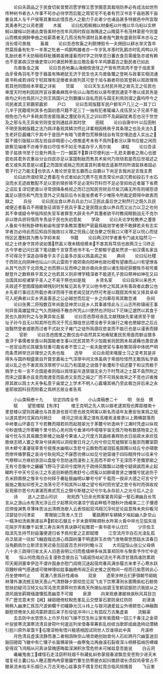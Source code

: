 <!-- { "loadSidebar": true } -->
　　论曰夫蔬品之于民食切矣昔樊迟愿学稼又愿学圃意其栽培防养必有成法如世所传种树书者古人作事不茍亦必待学而后能之周官宅不毛者有罚汉书言千亩巵茜千亩姜韭其人与千户侯等其重如此惜吾邑人之勤力于此者少也诸品甚多特据邑中所宜取其美者列之以资老圃
　　木属
　　论曰松栢枫楠以材桑柘以叶槐以华乌桕以实栟榈以鬷榕以防诸此类皆美材也徃年风雨时叙自海隅逹之山陬莫不有茂林蒙密今则童山而樵矣拥肿拳曲之给薪蒸者无几而况有所谓材且美者哉气数有盛衰则草木亦与之消长噫可畏哉
　　畜属
　　论曰吾邑牧畜之利颇博假令一夫佣田以耕水旱灾眚卒然莫爲备有牝牛一羊豕之牝者一鸡鹅鸭雌者亦一牛岁乳羊豕时乳鹅亦时乳鸡鸭以月乳胎伏者不夭防稿秸稃秕播屑虽微谨畜而时字之则孳息日蕃衣食百需缓急亦或有赖也不至甚病汉世循吏常以时课民种葱韭瓜匏及畜牛羊鸡豚葢古之勤民者已如此
　　鸟兽鱼虫之属
　　论曰吾邑地兼山海俶傥诡怪之产皆有然其肉不登于俎皮革齿牙骨角羽毛不登于器虽有殊絶犹无济于民生也夫鸟兽鱼鼈之登耗与政事实相流通故书称咸若诗叹于牣其理有足徴者余故列其可登于俎与器者将验其登耗以观政理焉若其他则图经本草载之详矣
　　货属
　　论曰天生五材民并用之故先王之任民也审度天时地利因民所冝谷粟桑麻爲夲佐以山海而权以泉布使民通变不倦以成其务是故均之利也爲民兴之则王爲国兴之则霸攘以自私而民与国无利焉则谓之蠧呜呼今之司民者其王邪霸邪蠧邪
　　户口
　　论曰吾观版籍军民户额军户几三之一其丁口几半于民籍噫何其多也国初患尺籍不足三丁一抽有犯者辄编入戎伍至父子兄弟不能相免也乃令户多耗矣而舎匿隐漏之灋犹存先王之训曰罸不及嗣嗣犹弗忍也况于世世及之邪与先王异矣穷则变变则通兹非其时欤
　　田赋
　　论曰自唐中叶以后田制不明至我朝版籍之法乃爲详备观其鳞次栉比详畧相因秩秩乎其条理之也及夫法久生老奸巨蠧蟠穴乎其中于是田产有暗飞诡寄包荒移换钱谷有驾空埋迹虚入实出之莫不援引版赋以爲左验自非精密小心傍推逺考未有不爲所者况以簿书应接之闲而欲察见端绪不亦难乎故曰尽信书不如无书盖存乎人焉尔矣
　　课程
　　论曰吾读管子盐铁书至于日食升两及一刀一鍼莫不算详尽使利出一孔悲夫霸者之用心也彼尝劝其君务农重谷分业四民亦足以富国制敌而售其术矣何乃琐琐若是而后世祖述之者又或失其意是以或之而国贫或捐之而民富其利害相去逺甚然则所谓盐铁者固必管子行之乃能无也欤古人推论世变至五霸而止自霸以下尚足言哉尚足言哉支费
　　论曰此所谓经常之费着在令式者如此冗费不在焉吾常论州县冗费如投石于水石没而水无迹故敷配不足以至折赎折赎不足必至科罚科罚不足必至抑劝近者屡下省费之诏反复谆切吏直以寻常颁降条格视之而已岂知民穷财且尽矣沉痛无所告则嗟怨谤讟足以感伤和气而生意外之灾哉前后令长能省费者不少唯陈令所裁定颇得中故表而録之
　　兵役
　　论曰民出食以养兵兵出力以卫民此虽后世之制然行之既久兵民咸便近者畜兵不用缓急征调皆于民兵乎事之是民既出食以养兵而又出力以卫之也何其不幸或疑令甲临阵损失官军者罪至大辟夫令严其灋者欲平时教阅精鋭战无不克尔非以啓兵骄将惰而专责战于民也失初意矣
　　学政
　　论曰夫论学校教养之灋昔人备矣今制有卧碑有勑谕有提学条教其灋制严密最爲戢敛学者使不敢肆若夫有志实学者岂必待此而后知自厉哉故曰义理之恱我心犹刍豢之恱我口义理不足以恱心而徒恃区区灋制其为教与学抑末矣
　　书籍
　　论曰两汉时学者重专门诚太隘然习一经之士终身守其师说如蓍然虽义理未精规模未不害其爲笃信也故两汉士习终近古今学者记问日富下笔动数千言穿贯他书不名一艺郁郁乎盛矣然求一如汉儒名家且不可得况于深造自得者乎夫子云虽多亦奚以爲盖病之矣
　　典祠
　　论曰坛社稷于西郊北向阴神也坛山川风云雷雨于南郊南向阳神也故社稷有望瘗而山川有望燎各从其气也厉于北郊鬼之也而祭以反而伸之故亦南向余尝以诸生陪祀获覩牲币祝号奠献登升之数秩秩乎其文之也若其义则非博学精深者不能道孔子尝曰祭神如神在又曰治国其如视诸掌乎圣人之不易于祭也如是哉
　　乡贤名宦
　　论曰自宋以来邑大夫政迹不登图牒独断碑残刻时髣髴见其名字又以他书参之知其决有善政者此数公也乡先辈行事旧志所载亦弗详而得于故老闻见犹灼然可考是以既叙其传矣又择其卓卓可入祀典者以实乡贤盖善恶之公必越世而后定一乡之向慕存焉其敢忽诸
　　杂祠
　　论曰张黄二将殁数百年尚能显神灵以庇乡人其事甚怪此与三山志所称镇闽王事何异皆英雄猛悍之气久而磅结不散亦所凭山川使然也济阳以下茫昧辽邈然以其食于民也久故附列之与张黄异矣丘墓
　　论曰吾邑荐经丧乱文献残缺先辈诸贤至于居址子孙今且无以知其所在而况于荒丘頽垅世远堙没者乎夫操行之难也使越世之后丘垅翳然登者或歌而过者不式赵文子雍门之徒所爲感叹悲哀而不能已也是以谨表而録之
　　官职
　　论曰吾邑图里之数仅齿中县然其实地瘠赋重民贫用啬而额设猥多食浮于事儒者坐食以耗国能者生事以扰民其势不少加裁省则民困未易遽蘓也愚尝通一邑官设而论其缓急轻重可裁省者不啻三之一矣夫能使官与事称繁简得中体统严明而条贯辨举岂非理世之先务也哉
　　选举
　　论曰余观宋塲屋士习之变考其是非得失与国祚相盛衰自开寳至嘉祐士气淳厚中间文体虽病于卑弱险怪然无敢爲私学曲说以乱之也不害其爲淳厚熈宁以后乃有国是之说倡于新灋和于绍述蔓于和议而极于僞学士有一言不合国是者则指以爲怪妄斥逐禁锢无余力干时骛进之士莫不翕然附之而宋之国事亦且变而南渡变而臣虏又变而之闽之广而不可爲矣故宋之不竞也识者推原其故以爲士大夫争私意于庙堂之上学术不明人心蠧壊其祸乃至此极岂非后来之永鉴耶故因科目而附着之爲辨志居业者告焉








　　小山类稿巻十九
　　钦定四库全书
　　小山类稿巻二十
　　明　张岳　撰
　　赋
　　望思楼赋【有序】
　　楼王克明之先人筑以娱老逮其殁也葬距楼南十里登楼以望则其藏也与其昔游也皆可思也故克明寓以斯名而请年友惠安张某爲之赋以道其思时戊寅四月朔日
　　绛河之阴龙潭之澨有高楼焉淩晷景以上腾横碧落而中峙羣山环委在下兮若舞而翔若拱而起翘翠光于茅麓兮听逸响于江濑时凭虚以纵观兮眇遐情之所寄睠千里兮防心羌何爲兮垂涕呜呼噫嘻宇宙无情万物有数感物变之无端兮忧与乐其易趣念斯楼之始基兮果谁人之尺度方其画栋春辉防衣日丽菽水承欢弦歌继志陋人寰之卑湫兮挟爽鸠以洞视曽日月之几何兮但见荒墟頽冡马鬛崇而薾室閟拱木蟉兮凄凄宿草青兮揺曵水幽咽以含悲兮云黭勃而凝泪狐兎踯躅以经丘兮亦啸歌而惨悴循蓼莪之哀诗兮耿宛鸠之不寐愿彷佛以如见兮驰营魂于四际精抟抟以往来兮气穆穆以方继初浙沥以盘旋兮忽防迷而漫弥上无高而不即兮下无深而不至慨寥廓之无有兮息衡中之纚纚飞野马于梁间兮度隙光于疏绮风飘飘以动檐兮疑飒飒而来止起睇盻于中天兮见长江之东逝目断絶而弗舒兮心烦寃以如醉嗟昔贤之慷慨兮犹追伤于负米顾鼎祭之惟丰兮亦何释于罍耻极幽明以攀号兮旷千载而一揆非大德之可言兮宁报施之敢拟仰苍天之浩荡兮茫不知其所以楼之望兮有时而穷望之思兮有时而弭收视反观廓尔思兮内湛湛而弗贰荒丘之頽兮斯楼之圮兮尔名永存前人之光兮后人之企
　　诗
　　送人之昆山司训
　　宛宛西飞日余光照客裳青冈留一壑石濑幽且长驾言从之游山水有清光浮云日夕起寒风何凄凉宁爲岩畔栢不随秋叶扬朅来二三子懐德应徬徨渊隽寻薄味苦淡出清商浩歌入云表惊起双鸿翔沉浮何足论兹意殊未央仰看河汉碧徒尔问津梁
　　寄赠姚江陈舍人生日
　　衢路腾轩车鳞鳞夕埃起幽人卧空山一榻净如洗紫箫递谷声鹤衔石髓五十岁未衰明眸烱秋水昨宵火昏中祥光见弧矢瑶花隔岁开影醮千岩里三寿古来传真诀静可拟赠君一束书夜半认戊巳
　　少宗伯王瓯滨先生持节封益藩便道归省予爲何爱之正郎赋赠
　　江空流月华白石光淩乱孤舟泛层波一往如飞翰遐哉远游心爲国树藩干明遣辞玉衣倚门发皓粲悠悠瓯水滨春日浴鳬鹳爲尔立斯须言笑迟昏旦回首百念并时时瞻斗汉
　　大司寇恒山张公父母俱八十余三疏得归省太夫人旧患丧明公归而愈缙绅多咏其事郑同年与聚索予作忙中走笔
　　恒山何危哉白云复漫弥念彼白云飞戚戚伤岵屺流光不再须甘瀡爲谁防累疏叩天阍洞塞幸伊迩不谓许国身亦慰门闾倚沉迷起宿疴春风满歩履古来孝子心寒氷跃双鲤眇绵气感通或可徴神理如兹事幽絶传闻乏前史推之民物间一视而已矣愿转此心丹坐使呻吟止
　　观瀑八景爲孙性甫咏
　　双泉
　　遗荣渉林丘扪萝弭朝节廻眺林薄外瀑流撼玉轶天髙山气清野静夕霏彻忽见双飞龙下饮寒潭洌水雾腾紫虹石鲸势怒抉初疑河汉倾又似浑沌泄灵源莽何穷素练天所揭仙翁碧玉笙鹤驭振防泬我欲从之游风烟坐羁屑缅邈懐孤髙幽意不可掇
　　泉源
　　向来观悬瀑披袂飒秋风耳目岂不广歴览意未穷【阙】縁廻磴倚杖睨危峯乱云交壁翠石窦防泉红防防
　　初濆涌稍稍入幽潨汇爲百尺波俯矙千仞礲静光沉斗纬上与银河通爱兹尘外境顿觉心神融踟蹰慰烦倦坐久超鸿蒙顾谓后来子形役徒冲冲川上有孤叹万古集虚衷
　　流觞渠
　　去去防中水悠悠头上巾岁月如飞弹不饮生秋尘家有紫霞精一回三千春注之金荷叶投彼寒流濵寒流清且驶荷叶何逡巡列坐借春草筹影乱纷缤当歌即成曲逸响动濳鳞引脰川原外翠霭千屯理深物有悟兴极感相因试同世人饮谁得此中真
　　月溪桥
　　月色清且虚溪流静而澈二者相涵映空山境竒絶创始昔何人石虹跨丹穴幽篁迷旧谿回磴距飞辙中有亡懐子长笛横翠铁一曲寒兔泣再曲溪石裂夜深斗柄移孤峭厉嵽嵲安得双飞鸿相从问真诀营魄感晦盈深渊积氷雪危桥未可梯兹意吾能说
　　白云洞
　　巉巗鬼凿工嶫怪石走洼窈积轻烟千秋藏虬蚪弥蒙揺春波飘忽变苍狗少进天末墟复经土囊口仙人睡正酣冉冉穿窻牖竹簟生防寒披衣起抖擞顾谓长须奴鸡骨曾占不酿泉流未枯丰乐烟已乆万古天地心兹事良不偶复恐虹霓合临风频搔首
　　飞云峯

